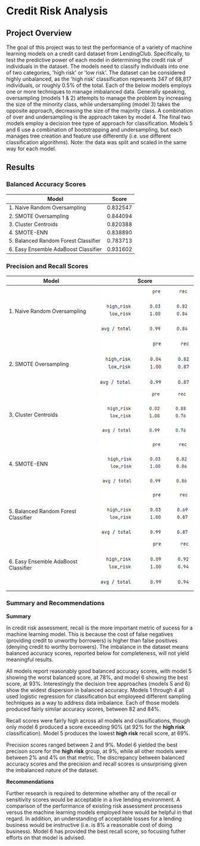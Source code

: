 # Credit Risk Analysis

## Project Overview
The goal of this project was to test the performance of a variety of machine learning models on a credit
card dataset from LendingClub. Specifically, to test the predictive power of each model in determining the
credit risk of individuals in the dataset.
The models need to classify individuals into one of two categories, 'high risk' or 'low risk'.
The dataset can be considered highly unbalanced, as the 'high risk' classification represents 347 of 68,817
individuals, or roughly 0.5% of the total.
Each of the below models employs one or more techniques to manage imbalanced data. Generally speaking,
oversampling (models 1 & 2) attempts to manage the problem by increasing the size of the minority class, while undersampling
(model 3) takes the opposite approach, decreasing the size of the majority class.
A combination of over and undersampling is the approach taken by model 4.  The final two models employ a
decision tree type of approach for classification. Models 5 and 6 use a combination of bootstrapping and undersampling, but
each manages tree creation and feature use differently (i.e. use different classification algorithms).
Note: the data was split and scaled in the same way for each model.

## Results

### Balanced Accuracy Scores
| Model                                | Score    |
|--------------------------------------|----------|
| 1. Naive Random Oversampling         | 0.832547 |
| 2. SMOTE Oversampling                | 0.844094 |
| 3. Cluster Centroids                 | 0.820388 |
| 4. SMOTE-ENN                         | 0.838890 |
| 5. Balanced Random Forest Classifier | 0.783713 |
| 6. Easy Ensemble AdaBoost Classifier | 0.931602 |

### Precision and Recall Scores

| Model                                | Score                          |
|--------------------------------------|--------------------------------|
| 1. Naive Random Oversampling         | ![NRO](Images/pre-rec-naive.png) |
| 2. SMOTE Oversampling                | ![NRO](Images/pre-rec-smote.png) |
| 3. Cluster Centroids                 | ![NRO](Images/pre-rec-clusterCentroids.png) |
| 4. SMOTE-ENN                         | ![NRO](Images/pre-rec-smoteenn.png) |
| 5. Balanced Random Forest Classifier | ![NRO](Images/pre-rec-brfc.png) |
| 6. Easy Ensemble AdaBoost Classifier | ![NRO](Images/pre-rec-eec.png) |

### Summary and Recommendations

**Summary**

In credit risk assessment, recall is the more important metric of sucess for a machine learning model. This is because
the cost of false negatives (providing credit to unworthy borrowers) is higher than false positives (denying credit to
worthy borrowers).  The imbalance in the dataset means balanced accuracy scores, reported below for completeness, will not yield
meaningful results.

All models report reasonably good balanced accuracy scores, with model 5 showing the worst balanced score,
at 78%, and model 6 showing the best score, at 93%. Interestingly the decision tree approaches (models 5 and 6) show the 
widest dispersion in balanced accuracy. Models 1 through 4 all used logistic regression for classification
but employeed different sampling techniques as a way to address data imbalance.  Each of those models produced
fairly similar accuracy scores, between 82 and 84%.

Recall scores were fairly high across all models and classifications, though only model 6 produced a score exceeding 90% (at 92% for the **high risk**
classification). Model 5 produces the lowest **high risk** recall score, at 69%.

Precision scores ranged between 2 and 9%. Model 6 yielded the best precison score for the **high risk** group, at 9%, while all 
other models were between 2% and 4% on that metric.
The discrepancy between balanced accuracy scores and the precision and recall scores is unsurprising 
given the imbalanced nature of the dataset.

**Recommendations**

Further research is required to determine whether any of the recall or sensitivity scores would be acceptable in a live
lending environment.  A comparison of the performance of existing risk assessment processess versus the machine learning models employed
here would be helpful in that regard. In addition, an understanding of acceptable losses for a lending business would be instructive
(i.e. is 8% a reasonable cost of doing business).  Model 6 has provided the best recall score, so focusing futher efforts on that model
is advised.
